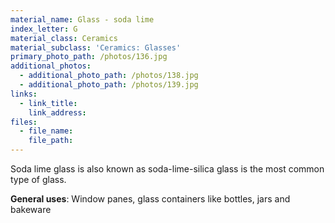 ```yaml
---
material_name: Glass - soda lime
index_letter: G
material_class: Ceramics
material_subclass: 'Ceramics: Glasses'
primary_photo_path: /photos/136.jpg
additional_photos:
  - additional_photo_path: /photos/138.jpg
  - additional_photo_path: /photos/139.jpg
links:
  - link_title:
    link_address:
files:
  - file_name:
    file_path:
---
```



Soda lime glass is also known as soda-lime-silica glass is the most common type of glass.

**General uses**: Window panes, glass containers like bottles, jars and bakeware
